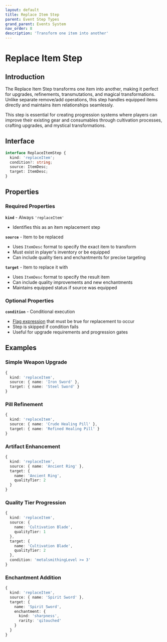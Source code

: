 ```yaml
---
layout: default
title: Replace Item Step
parent: Event Step Types
grand_parent: Events System
nav_order: 8
description: 'Transform one item into another'
---
```


# Replace Item Step

## Introduction

The Replace Item Step transforms one item into another, making it perfect for upgrades, refinements, transmutations, and magical transformations. Unlike separate remove/add operations, this step handles equipped items directly and maintains item relationships seamlessly.

This step is essential for creating progression systems where players can improve their existing gear and consumables through cultivation processes, crafting upgrades, and mystical transformations.

## Interface

```typescript
interface ReplaceItemStep {
  kind: 'replaceItem';
  condition?: string;
  source: ItemDesc;
  target: ItemDesc;
}
```

## Properties

### Required Properties

**`kind`** - Always `'replaceItem'`

- Identifies this as an item replacement step

**`source`** - Item to be replaced

- Uses `ItemDesc` format to specify the exact item to transform
- Must exist in player's inventory or be equipped
- Can include quality tiers and enchantments for precise targeting

**`target`** - Item to replace it with

- Uses `ItemDesc` format to specify the result item
- Can include quality improvements and new enchantments
- Maintains equipped status if source was equipped

### Optional Properties

**`condition`** - Conditional execution

- [Flag expression](../../concepts/flags) that must be true for replacement to occur
- Step is skipped if condition fails
- Useful for upgrade requirements and progression gates

## Examples

### Simple Weapon Upgrade

```typescript
{
  kind: 'replaceItem',
  source: { name: 'Iron Sword' },
  target: { name: 'Steel Sword' }
}
```

### Pill Refinement

```typescript
{
  kind: 'replaceItem',
  source: { name: 'Crude Healing Pill' },
  target: { name: 'Refined Healing Pill' }
}
```

### Artifact Enhancement

```typescript
{
  kind: 'replaceItem',
  source: { name: 'Ancient Ring' },
  target: {
    name: 'Ancient Ring',
    qualityTier: 2
  }
}
```

### Quality Tier Progression

```typescript
{
  kind: 'replaceItem',
  source: {
    name: 'Cultivation Blade',
    qualityTier: 1
  },
  target: {
    name: 'Cultivation Blade',
    qualityTier: 2
  },
  condition: 'metalsmithingLevel >= 3'
}
```

### Enchantment Addition

```typescript
{
  kind: 'replaceItem',
  source: { name: 'Spirit Sword' },
  target: {
    name: 'Spirit Sword',
    enchantment: {
      kind: 'sharpness',
      rarity: 'qitouched'
    }
  }
}
```
